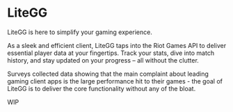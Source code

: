 # LiteGG

LiteGG is here to simplify your gaming experience.

As a sleek and efficient client, LiteGG taps into the Riot Games API to deliver essential player data at your fingertips. Track your stats, dive into match history, and stay updated on your progress – all without the clutter.

Surveys collected data showing that the main complaint about leading gaming client apps is the large performance hit to their games - the goal of LiteGG is to deliver the core functionality without any of the bloat.

WIP
